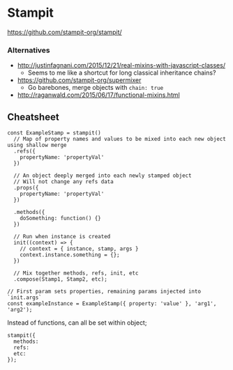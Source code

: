 Stampit
=======

https://github.com/stampit-org/stampit/

### Alternatives

- http://justinfagnani.com/2015/12/21/real-mixins-with-javascript-classes/
    - Seems to me like a shortcut for long classical inheritance chains?
- https://github.com/stampit-org/supermixer
    - Go barebones, merge objects with `chain: true`
- http://raganwald.com/2015/06/17/functional-mixins.html

Cheatsheet
----------

    const ExampleStamp = stampit()
      // Map of property names and values to be mixed into each new object using shallow merge
      .refs({
        propertyName: 'propertyVal'
      })
      
      // An object deeply merged into each newly stamped object
      // Will not change any refs data
      .props({
        propertyName: 'propertyVal'
      })
    
      .methods({
        doSomething: function() {}
      })
    
      // Run when instance is created
      init((context) => {
        // context = { instance, stamp, args }
        context.instance.something = {};
      })
    
      // Mix together methods, refs, init, etc
      .compose(Stamp1, Stamp2, etc);
    
    // First param sets properties, remaining params injected into `init.args`
    const exampleInstance = ExampleStamp({ property: 'value' }, 'arg1', 'arg2');


Instead of functions, can all be set within object;


    stampit({
      methods:
      refs:
      etc:
    });
